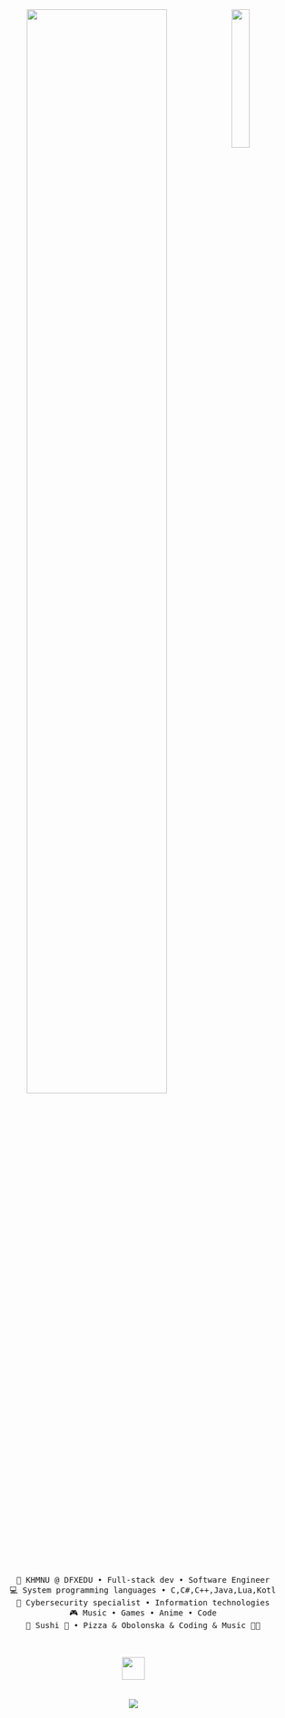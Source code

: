 <div align="center">
<img src="https://github.com/innng/innng/assets/26755058/5e0ce0fb-c544-4f8c-a307-5849165746d0" width="25%" align="right" />
<img src="https://readme-typing-svg.demolab.com?font=Inconsolata&weight=500&size=50&duration=4000&pause=300&color=A7A459&center=true&vCenter=true&multiline=true&repeat=false&random=false&width=1300&height=140&lines=Hello+hello;I'm+DeFex%2C+a+reverse+genius+and+wannabe+radiant+%E2%9C%A9" width="70%" />
<br><br>
<pre>
    💼 KHMNU @ DFXEDU • Full-stack dev • Software Engineer
    💻 System programming languages • C,C#,C++,Java,Lua,Kotlin 
    📖 Cybersecurity specialist • Information technologies
    🎮 Music • Games • Anime • Code
    🐾 Sushi 🐰 • Pizza & Obolonska & Coding & Music 🐤🐥
</pre>
<br><br>
<img src="https://raw.githubusercontent.com/innng/innng/master/assets/kyubey.gif" height="40" />
<br><br><br>
<img src="https://www.codewars.com/users/DeFexNN/badges/large"/>
</div>



<!---
DeFexNN/DeFexNN is a ✨ special ✨ repository because its `README.md` (this file) appears on your GitHub profile.
You can click the Preview link to take a look at your changes.
--->
